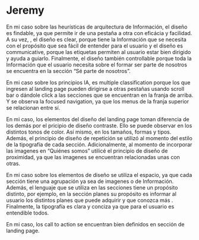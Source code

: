 # Jeremy

En mi caso sobre las heurísticas de arquitectura de Información, el diseño es findable, ya que permite ir de una pestaña a otra con eficácia y facilidad. 
A su vez, , el diseño es clear, porque tiene la Información que se necesita con el propósito que sea fácil de entender para el usuario y el diseño es communicative, 
porque las etiquetas permiten al usuario estar bien dirigido y ayuda a guiarlo. Finalmente, el diseño también controllable porque toda la Información que el usuario 
necesita sobre el formar ser parte de nosotros se encuentra en la sección “Sé parte de nosotros”.

En mi caso sobre los principios IA, es multiple classification porque los que ingresen al landing page pueden dirigirse a otras pestañas usando scroll bar o dándole 
click a las secciones que se encuentran en la franja de arriba. Y se observa la focused navigation, ya que los menus de la franja superior se relacionan entre sí.

En mi caso, los elementos del diseño del landing page toman diferencia de los demás por el pricipio de diseño contraste. 
Ello se puede observar en los distintos tonos de color. Así mismo, en los tamaños, formas y tipos. 
Además, el principio de diseño de repetición se utilizó al momento del estilo de la tipografía de cada sección.
Adicionalmente, al momento de incorporar las imagenes en “Quiénes somos” utilicé el principio de diseño de proximidad, ya que las imagenes se encuentran relacionadas 
unas con otras.


En mi caso sobre los elementos de diseño se utiliza el espacio, ya que cada sección tiene una agrupación ya sea de imagenes o de Información. 
Además, el lenguaje que se utiliza en las secciones tiene un propósito distinto, por ejemplo, en la sección planes su propósito es informar al usuario los distintos 
planes que puede adquirir y que conozca más . Finalmente, la tipografía es clara y conciza ya que para el usuario es entendible todos.


En mi caso, los call to action se encuentran bien definidos en sección de landing page.

